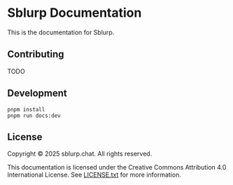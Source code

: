 # Sblurp Documentation

This is the documentation for Sblurp.

## Contributing

TODO

## Development

```shell
pnpm install
pnpm run docs:dev
```

## License

Copyright © 2025 sblurp.chat. All rights reserved.

This documentation is licensed under the Creative Commons Attribution 4.0 International License. See [LICENSE.txt](LICENSE.txt) for more information.
